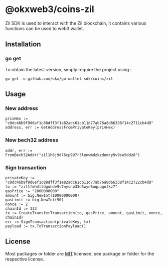 # @okxweb3/coins-zil
Zil SDK is used to interact with the Zil blockchain, it contains various functions can be used to web3 wallet.

## Installation

### go get

To obtain the latest version, simply require the project using :

```shell
go get -u github.com/okx/go-wallet-sdk/coins/zil
```

## Usage
### New address
```golang
privHex := "c0dc46b9f9d6ef1c88dff3f1e82adc61cb11d77ab76a8d66338f14c2711cb4d8"
address, err := GetAddressFromPrivateKey(privHex)
```

###  New  bech32 address
```golang
addr, err := FromBech32Addr("zil1h6j9d76cp997r3lenwmdzkzdemry9v9su5ddz8")
```


###  Sign transaction
```golang
privateKey := "c0dc46b9f9d6ef1c88dff3f1e82adc61cb11d77ab76a8d66338f14c2722cb4d8"
to := "zil1fwh4ltdguhde9s7nysnp33d5wye6uqpugufkz7"
gasPrice := "2000000000"
amount := big.NewInt(10000000000)
gasLimit := big.NewInt(50)
nonce := 2
chainId := 333
tx := CreateTransferTransaction(to, gasPrice, amount, gasLimit, nonce, chainId)
err := SignTransaction(privateKey, tx)
payload := tx.ToTransactionPayload()
```

## License
Most packages or folder are [MIT](<https://github.com/okx/go-wallet-sdk/blob/main/coins/aptos/LICENSE>) licensed, see package or folder for the respective license.
